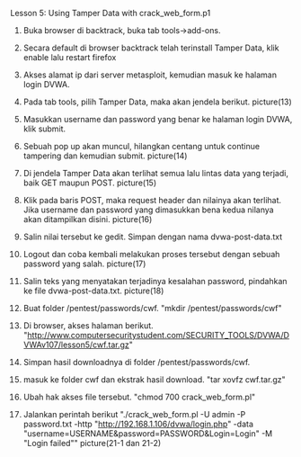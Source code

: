 Lesson 5: Using Tamper Data with crack_web_form.p1

1. Buka browser di backtrack, buka tab tools->add-ons.

2. Secara default di browser backtrack telah terinstall Tamper Data, klik enable lalu restart firefox

3. Akses alamat ip dari server metasploit, kemudian masuk ke halaman login DVWA.

4. Pada tab tools, pilih Tamper Data, maka akan jendela berikut.
picture(13)

5. Masukkan username dan password yang benar ke halaman login DVWA, klik submit.

6. Sebuah pop up akan muncul, hilangkan centang untuk continue tampering dan kemudian submit.
picture(14)

7. Di jendela Tamper Data akan terlihat semua lalu lintas data yang terjadi, baik GET maupun POST.
picture(15)

8. Klik pada baris POST, maka request header dan nilainya akan terlihat. Jika username dan password yang dimasukkan bena kedua nilanya akan ditampilkan disini.
picture(16)

9. Salin nilai tersebut ke gedit. Simpan dengan nama dvwa-post-data.txt

10. Logout dan coba kembali melakukan proses tersebut dengan sebuah password  yang salah.
picture(17)

11. Salin teks yang menyatakan terjadinya kesalahan  password, pindahkan ke file dvwa-post-data.txt.
picture(18)

12. Buat folder /pentest/passwords/cwf.
"mkdir /pentest/passwords/cwf"

13. Di browser, akses halaman berikut.
"http://www.computersecuritystudent.com/SECURITY_TOOLS/DVWA/DVWAv107/lesson5/cwf.tar.gz"

14. Simpan hasil downloadnya di folder /pentest/passwords/cwf.

15. masuk ke folder cwf dan ekstrak hasil download.
"tar xovfz cwf.tar.gz"

16. Ubah hak akses file tersebut.
"chmod 700 crack_web_form.pl"

17. Jalankan perintah berikut 
"./crack_web_form.pl -U admin -P password.txt -http "http://192.168.1.106/dvwa/login.php" -data "username=USERNAME&password=PASSWORD&Login=Login" -M "Login failed""
picture(21-1 dan 21-2)


